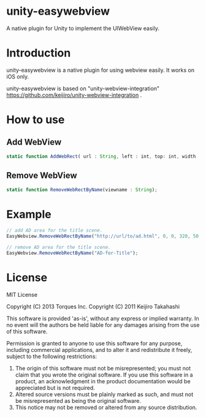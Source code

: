unity-easywebview
=================

A native plugin for Unity to implement the UIWebView easily.

# Introduction

unity-easywebview is a native plugin for using webview easily.
It works on iOS only.

unity-easywebview is based on "unity-webview-integration" https://github.com/keijiro/unity-webview-integration .

# How to use

## Add WebView

```js
static function AddWebRect( url : String, left : int, top: int, width : int, height : int, viewname : String );
```

## Remove WebView

```js
static function RemoveWebRectByName(viewname : String);
```

# Example

```js
// add AD area for the title scene.
EasyWebview.RemoveWebRectByName("http://url/to/ad.html", 0, 0, 320, 50, "AD-for-Title");

// remove AD area for the title scene.
EasyWebview.RemoveWebRectByName("AD-for-Title");
```

# License

MIT License

Copyright (C) 2013 Torques Inc.
Copyright (C) 2011 Keijiro Takahashi

This software is provided 'as-is', without any express or implied warranty. In no event will the authors be held liable for any damages arising from the use of this software.

Permission is granted to anyone to use this software for any purpose, including commercial applications, and to alter it and redistribute it freely, subject to the following restrictions:

1. The origin of this software must not be misrepresented; you must not claim that you wrote the original software. If you use this software in a product, an acknowledgment in the product documentation would be appreciated but is not required.
2. Altered source versions must be plainly marked as such, and must not be misrepresented as being the original software.
3. This notice may not be removed or altered from any source distribution.
